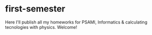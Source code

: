 # first-semester
Here I'll publish all my homeworks for PSAMI, Informatics & calculating tecnologies with physics. Welcome!

